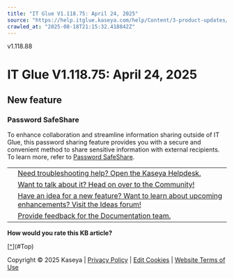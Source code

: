```yaml
---
title: "IT Glue V1.118.75: April 24, 2025"
source: "https://help.itglue.kaseya.com/help/Content/3-product-updates/it-glue-release-notes/V1.118.75-2025-04-24.htm"
crawled_at: "2025-08-18T21:15:32.418842Z"
---
```


v1.118.88

# IT Glue V1.118.75: April 24, 2025

## New feature

### Password SafeShare

To enhance collaboration and streamline information sharing outside of IT Glue, this password sharing feature provides you with a secure and convenient method to share sensitive information with external recipients. To learn more, refer to [Password SafeShare](../../2-using/documentation-guide/password-safeshare.htm).

|  |  |
| --- | --- |
|  | [Need troubleshooting help? Open the Kaseya Helpdesk.](https://helpdesk.kaseya.com/) |
|  | [Want to talk about it? Head on over to the Community!](https://community.kaseya.com/it-operations) |
|  | [Have an idea for a new feature? Want to learn about upcoming enhancements? Visit the Ideas forum!](https://community.kaseya.com/ideas/categories/ITGlue-ideas-portal) |
|  | [Provide feedback for the Documentation team.](javascript:(function()%7BSendLinkByMail()%3B%7D)()%3B) |

**How would you rate this KB article?**

[[^](#Top)](#Top)

Copyright © 2025 Kaseya | [Privacy Policy](https://www.kaseya.com/legal/kaseya-privacy-statement/) | [Edit Cookies](#) | [Website Terms of Use](https://www.kaseya.com/legal/website-terms-of-use/)
